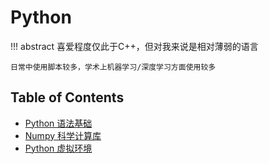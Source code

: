 # Python

!!! abstract 
    喜爱程度仅此于C++，但对我来说是相对薄弱的语言<br/>

    日常中使用脚本较多，学术上机器学习/深度学习方面使用较多


## Table of Contents

- [Python 语法基础](basic/)
- [Numpy 科学计算库](numpy/)
- [Python 虚拟环境](virtual/)